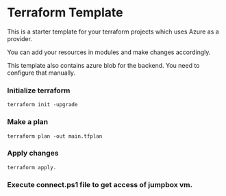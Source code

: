 # Terraform Template

This is a starter template for your terraform projects which uses Azure as a provider.

You can add your resources in modules and make changes accordingly.

This template also contains azure blob for the backend. You need to configure that manually.

### Initialize terraform

```
terraform init -upgrade
```

### Make a plan

```
terraform plan -out main.tfplan
```

### Apply changes

```
terraform apply.
```

### Execute connect.ps1 file to get access of jumpbox vm.

